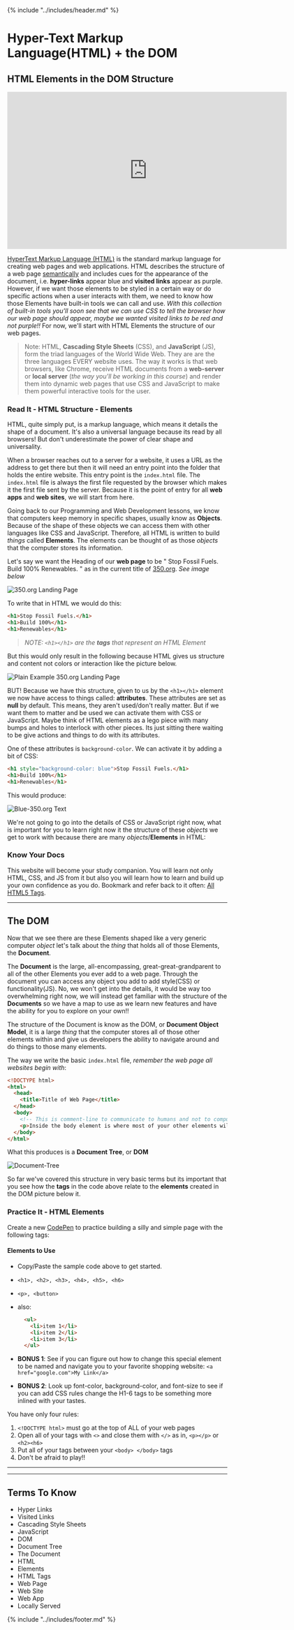 {% include "../includes/header.md" %}

# Hyper-Text Markup Language(HTML) + the DOM
<!-- This is how each subject should be introduced. Give the students structure so they know they can start trusting the process sooner!  -->

## HTML Elements in the DOM Structure

<!-- Video on HTML Elements in the DOM Structure -->
<iframe src="https://player.vimeo.com/video/389038638" width="640" height="360" frameborder="0" allow="autoplay; fullscreen" allowfullscreen></iframe>

[HyperText Markup Language (HTML)](https://en.wikipedia.org/wiki/HTML) is the standard markup language for creating web pages and web applications. HTML describes the structure of a web page [semantically](https://www.merriam-webster.com/dictionary/semantic) and includes cues for the appearance of the document, i.e. **hyper-links** appear blue and **visited links** appear as purple. However, if we want those elements to be styled in a certain way or do specific actions when a user interacts with them, we need to know how those Elements have built-in tools we can call and use. *With this collection of built-in tools you'll soon see that we can use CSS to tell the browser how our web page should appear, maybe we wanted visited links to be red and not purple!!* For now, we'll start with HTML Elements the structure of our web pages.

> Note: HTML, **Cascading Style Sheets** (CSS), and **JavaScript** (JS), form the triad languages of the World Wide Web. They are are the three languages EVERY website uses. The way it works is that web browsers, like Chrome, receive HTML documents from a **web-server** or **local server** (*the way you'll be working in this course*) and render them into dynamic web pages that use CSS and JavaScript to make them powerful interactive tools for the user.

### Read It - HTML Structure - Elements

<!-- Give them our writing of the subject then link to a few articles: Medium, Wikipedia, CSS-Tricks, W3S, MozillaDev, etc... that help give more perspective on the subject  -->

HTML, quite simply put, is a markup language, which means it details the shape of a document. It's also a universal language because its read by all browsers! But don't underestimate the power of clear shape and universality.

When a browser reaches out to a server for a website, it uses a URL as the address to get there but then it will need an entry point into the folder that holds the entire website. This entry point is the `index.html` file. The `index.html` file is always the first file requested by the browser which makes it the first file sent by the server. Because it is the point of entry for all **web apps** and **web sites**, we will start from here.

Going back to our Programming and Web Development lessons, we know that computers keep memory in specific shapes, usually know as **Objects**. Because of the shape of these objects we can access them with other languages like CSS and JavaScript. Therefore, all HTML is written to build *things* called **Elements**. The elements can be thought of as those *objects* that the computer stores its information.

Let's say we want the Heading of our **web page** to be " Stop Fossil Fuels. Build 100% Renewables. " as in the current title of [350.org](https://350.org/). *See image below*

![350.org Landing Page](../images/00/350-org-landing-page.png)

To write that in HTML we would do this:

```html
<h1>Stop Fossil Fuels.</h1>
<h1>Build 100%</h1>
<h1>Renewables</h1>
```

> *NOTE: `<h1></h1>` are the **tags** that represent an HTML Element*

But this would only result in the following because HTML gives us structure and content not colors or interaction like the picture below.

![Plain Example 350.org Landing Page](../images/PlainHTMLText.png)

BUT! Because we have this structure, given to us by the `<h1></h1>` element we now have access to things called: **attributes**. These attributes are set as **null** by default. This means, they aren't used/don't really matter. But if we want them to matter and be used we can activate them with CSS or JavaScript. Maybe think of HTML elements as a lego piece with many bumps and holes to interlock with other pieces. Its just sitting there waiting to be give actions and things to do with its attributes.

One of these attributes is `background-color`. We can activate it by adding a bit of CSS:

```html
<h1 style="background-color: blue">Stop Fossil Fuels.</h1>
<h1>Build 100%</h1>
<h1>Renewables</h1>
```

This would produce:

![Blue-350.org Text](../images/Blue-350-Text.png)

We're not going to go into the details of CSS or JavaScript right now, what is important for you to learn right now it the structure of these *objects* we get to work with because there are many *objects*/**Elements** in HTML:

### Know Your Docs

This website will become your study companion. You will learn not only HTML, CSS, and JS from it but also you will learn how to learn and build up your own confidence as you do. Bookmark and refer back to it often: [All HTML5 Tags](https://www.w3schools.com/tags/).

*****

## The DOM

Now that we see there are these Elements shaped like a very generic computer *object* let's talk about the *thing* that holds all of those Elements, the **Document**.

The **Document** is the large, all-encompassing, great-great-grandparent to all of the other Elements you ever add to a web page. Through the document you can access any object you add to add style(CSS) or functionality(JS). No, we won't get into the details, it would be way too overwhelming right now, we will instead get familiar with the structure of the **Documents** so we have a map to use as we learn new features and have the ability for you to explore on your own!!

The structure of the Document is know as the DOM, or **Document Object Model**, it is a large *thing* that the computer stores all of those other elements within and give us developers the ability to navigate around and do things to those many elements.

The way we write the basic `index.html` file, *remember the web page all websites begin with*:
  
```html
<!DOCTYPE html>
<html>
  <head>
    <title>Title of Web Page</title>
  </head>  
  <body>
    <!-- This is comment-line to communicate to humans and not to computers, like a secret language! ssshhh.... -->
    <p>Inside the body element is where most of your other elements will go</p>
  </body>
</html>
```

What this produces is a **Document Tree**, or **DOM**

![Document-Tree](../images/Document-Tree.png)

So far we've covered this structure in very basic terms but its important that you see how the **tags** in the code above relate to the **elements** created in the DOM picture below it.

### Practice It - HTML Elements

Create a new [CodePen](http://codepen.io/) to practice building a silly and simple page with the following tags:

#### Elements to Use

* Copy/Paste the sample code above to get started.
* `<h1>, <h2>, <h3>, <h4>, <h5>, <h6>`
* `<p>, <button>`
* also:

    ```html
      <ul>
        <li>item 1</li>
        <li>item 2</li>
        <li>item 3</li>
      </ul>
    ```

* **BONUS 1**: See if you can figure out how to change this special element to be named and navigate you to your favorite shopping website: `<a href="google.com">My Link</a>`
* **BONUS 2**: Look up font-color, background-color, and font-size to see if you can add CSS rules change the H1-6 tags to be something more inlined with your tastes.

You have only four rules:

1. `<!DOCTYPE html>` must go at the top of ALL of your web pages
1. Open all of your tags with `<>` and close them with `</>` as in, `<p></p>` or `<h2><h6>`
1. Put all of your tags between your `<body> </body>` tags
1. Don't be afraid to play!!

*****
*****

## Terms To Know

* Hyper Links
* Visited Links
* Cascading Style Sheets
* JavaScript
* DOM
* Document Tree
* The Document
* HTML
* Elements
* HTML Tags
* Web Page
* Web Site
* Web App
* Locally Served

<!-- ## Questions for Student Discussion -->

<!-- ## Go to [Pre-Work Step 7 >](07PrepSPLAT.md) -->

{% include "../includes/footer.md" %}
